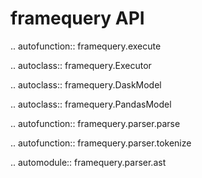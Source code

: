 # framequery API

.. autofunction:: framequery.execute

.. autoclass:: framequery.Executor

.. autoclass:: framequery.DaskModel

.. autoclass:: framequery.PandasModel

.. autofunction:: framequery.parser.parse

.. autofunction:: framequery.parser.tokenize

.. automodule:: framequery.parser.ast
